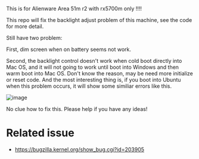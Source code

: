 This is for Alienware Area 51m r2 with rx5700m only !!!!

This repo will fix the backlight adjust problem of this machine, see the code for more detail.

Still have two problem:

First, dim screen when on battery seems not work.

Second, the backlight control doesn't work when cold boot directly into Mac OS, and it will not going to work until boot into Windows and then warm boot into Mac OS. Don't know the reason, may be need more initialize or reset code. And the most interesting thing is, if you boot into Ubuntu when this problem occurs, it will show some similiar errors like this.

![image](https://user-images.githubusercontent.com/46492291/132368573-15901d6a-8b5e-446b-b66d-0f7c0cf0eb18.png)

No clue how to fix this. Please help if you have any ideas!

# Related issue

* https://bugzilla.kernel.org/show_bug.cgi?id=203905
